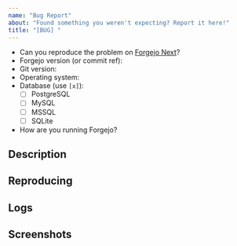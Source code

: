 ```yaml
---
name: "Bug Report"
about: "Found something you weren't expecting? Report it here!"
title: "[BUG] "
---
```

<!--
NOTE: If your issue is a security concern, please email security@forgejo.org (GPG: A4676E79) instead of opening a public issue.

1. Please speak English, as this is the language all maintainers can
   speak and write.

2. Please ask questions or troubleshoot configuration/deploy problems
   in our Matrix space (https://matrix.to/#/#forgejo:matrix.org).

3. Please make sure you are using the latest release of Forgejo and
   take a moment to check that your issue hasn't been reported before.

4. Please give all relevant information below for bug reports, because
   incomplete details will be handled as an invalid report.

5. If you are using a proxy or a CDN (e.g. CloudFlare) in front of
   Forgejo, please disable the proxy/CDN fully and connect to Forgejo
   directly to confirm the issue still persists without those services.
-->

- Can you reproduce the problem on [Forgejo Next](https://next.forgejo.org/)?
- Forgejo version (or commit ref):
- Git version:
- Operating system:
- Database (use `[x]`):
  - [ ] PostgreSQL
  - [ ] MySQL
  - [ ] MSSQL
  - [ ] SQLite
- How are you running Forgejo?
<!--
Please include information on whether you built Forgejo yourself, used one of our downloads, or are using some other package.
Please also tell us how you are running Forgejo, e.g. if it is being run from docker, a command-line, systemd etc.
If you are using a package or systemd tell us what distribution you are using.
-->

## Description
<!-- Please describe the issue you are having as clearly and succinctly as possible. -->

## Reproducing
<!-- Please explain how to cause the problem to occur on demand if possible. -->

## Logs
<!--
It is really important to provide pertinent logs. We need DEBUG level logs.
Please read https://docs.gitea.io/en-us/logging-configuration/#debugging-problems
In addition, if your problem relates to git commands set `RUN_MODE=dev` at the top of `app.ini`.
Please copy and paste your logs here, with any sensitive information (e.g. API keys) removed/hidden.
-->

## Screenshots
<!-- If this issue involves the Web Interface, please provide one or more screenshots -->
